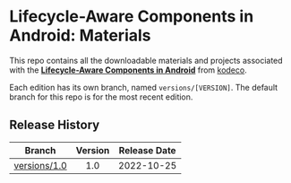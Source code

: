 # Lifecycle-Aware Components in Android: Materials


This repo contains all the downloadable materials and projects associated with the **[Lifecycle-Aware Components in Android](https://www.kodeco.com/34718715-lifecycle-aware-components-in-android)** from [kodeco](https://www.kodeco.com).

Each edition has its own branch, named `versions/[VERSION]`. The default branch for this repo is for the most recent edition.

## Release History

| Branch                                                                                  | Version | Release Date |
| --------------------------------------------------------------------------------------- |:-------:|:------------:|
| [versions/1.0](https://github.com/raywenderlich/video-lacj-materials/tree/versions/1.0) | 1.0     | 2022-10-25   |
